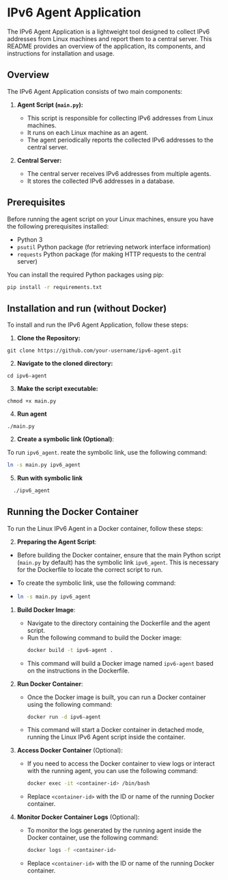 # IPv6 Agent Application

The IPv6 Agent Application is a lightweight tool designed to collect IPv6 addresses from Linux machines and report them to a central server. This README provides an overview of the application, its components, and instructions for installation and usage.

## Overview

The IPv6 Agent Application consists of two main components:

1. **Agent Script (`main.py`):**

   - This script is responsible for collecting IPv6 addresses from Linux machines.
   - It runs on each Linux machine as an agent.
   - The agent periodically reports the collected IPv6 addresses to the central server.

2. **Central Server:**
   - The central server receives IPv6 addresses from multiple agents.
   - It stores the collected IPv6 addresses in a database.

## Prerequisites

Before running the agent script on your Linux machines, ensure you have the following prerequisites installed:

- Python 3
- `psutil` Python package (for retrieving network interface information)
- `requests` Python package (for making HTTP requests to the central server)

You can install the required Python packages using pip:

```bash
pip install -r requirements.txt
```

## Installation and run (without Docker)

To install and run the IPv6 Agent Application, follow these steps:

1. **Clone the Repository:**

```
git clone https://github.com/your-username/ipv6-agent.git
```

2. **Navigate to the cloned directory:**

```
cd ipv6-agent
```

3. **Make the script executable:**

```
chmod +x main.py
```

4. **Run agent**

```
./main.py
```

2. **Create a symbolic link (Optional)**:

To run `ipv6_agent`. reate the symbolic link, use the following command:

```bash
ln -s main.py ipv6_agent
```

5. **Run with symbolic link**

```bash
  ./ipv6_agent
```

## Running the Docker Container

To run the Linux IPv6 Agent in a Docker container, follow these steps:

2. **Preparing the Agent Script**:

- Before building the Docker container, ensure that the main Python script (`main.py` by default) has the symbolic link `ipv6_agent`. This is necessary for the Dockerfile to locate the correct script to run.

- To create the symbolic link, use the following command:

- ```bash
  ln -s main.py ipv6_agent
  ```

1. **Build Docker Image**:

   - Navigate to the directory containing the Dockerfile and the agent script.
   - Run the following command to build the Docker image:
     ```bash
     docker build -t ipv6-agent .
     ```
   - This command will build a Docker image named `ipv6-agent` based on the instructions in the Dockerfile.

2. **Run Docker Container**:

   - Once the Docker image is built, you can run a Docker container using the following command:
     ```bash
     docker run -d ipv6-agent
     ```
   - This command will start a Docker container in detached mode, running the Linux IPv6 Agent script inside the container.

3. **Access Docker Container** (Optional):

   - If you need to access the Docker container to view logs or interact with the running agent, you can use the following command:
     ```bash
     docker exec -it <container-id> /bin/bash
     ```
   - Replace `<container-id>` with the ID or name of the running Docker container.

4. **Monitor Docker Container Logs** (Optional):
   - To monitor the logs generated by the running agent inside the Docker container, use the following command:
     ```bash
     docker logs -f <container-id>
     ```
   - Replace `<container-id>` with the ID or name of the running Docker container.
